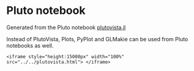 Pluto notebook
=================
Generated from the Pluto notebook [plutovista.jl](https://github.com/j-fu/GridVisualize.jl/blob/master/examples/plutovista.jl)

Instead of PlutoVista, Plots, PyPlot and GLMakie can be used from Pluto notebooks as well.

```@raw html
<iframe style="height:15000px" width="100%" src="../../plutovista.html"> </iframe>
```


